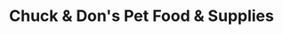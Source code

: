 ---
title: "Chuck & Don's Pet Food & Supplies"
url: /erie/chuck-and-dons-pet-food-and-supplies/
shop: pet
---